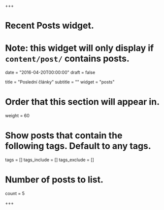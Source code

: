 +++
# Recent Posts widget.
# Note: this widget will only display if `content/post/` contains posts.

date = "2016-04-20T00:00:00"
draft = false

title = "Poslední články"
subtitle = ""
widget = "posts"

# Order that this section will appear in.
weight = 60

# Show posts that contain the following tags. Default to any tags.
tags = []
tags_include = []
tags_exclude = []

# Number of posts to list.
count = 5

+++

